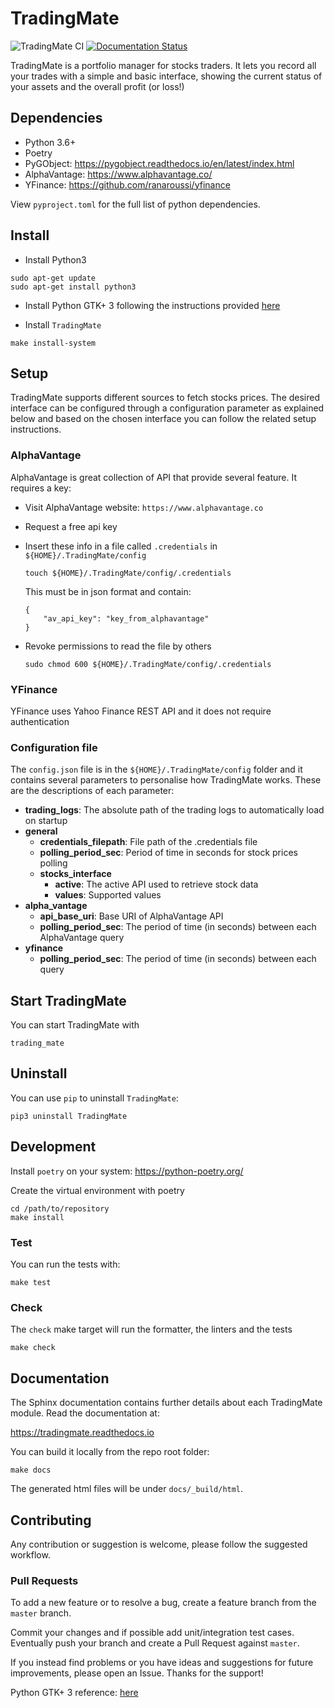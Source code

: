 # TradingMate
![TradingMate CI](https://github.com/ilcardella/TradingMate/workflows/TradingMate%20CI/badge.svg) [![Documentation Status](https://readthedocs.org/projects/tradingmate/badge/?version=stable)](https://tradingmate.readthedocs.io/en/stable/?badge=stable)

TradingMate is a portfolio manager for stocks traders. It lets you record all
your trades with a simple and basic interface, showing the current status of
your assets and the overall profit (or loss!)

## Dependencies

- Python 3.6+
- Poetry
- PyGObject: https://pygobject.readthedocs.io/en/latest/index.html
- AlphaVantage: https://www.alphavantage.co/
- YFinance: https://github.com/ranaroussi/yfinance

View `pyproject.toml` for the full list of python dependencies.

## Install

- Install Python3
```
sudo apt-get update
sudo apt-get install python3
```

- Install Python GTK+ 3 following the instructions provided [here](https://pygobject.readthedocs.io/en/latest/getting_started.html)

- Install `TradingMate`
```
make install-system
```

## Setup

TradingMate supports different sources to fetch stocks prices. The desired interface can be configured through a configuration parameter as explained below and based on the chosen interface you can follow the related setup instructions.

### AlphaVantage

AlphaVantage is great collection of API that provide several feature. It requires a key:

- Visit AlphaVantage website: `https://www.alphavantage.co`
- Request a free api key
- Insert these info in a file called `.credentials` in `${HOME}/.TradingMate/config`
    ```
    touch ${HOME}/.TradingMate/config/.credentials
    ```

    This must be in json format and contain:
    ```
    {
        "av_api_key": "key_from_alphavantage"
    }
    ```

- Revoke permissions to read the file by others

    ```
    sudo chmod 600 ${HOME}/.TradingMate/config/.credentials
    ```

### YFinance

YFinance uses Yahoo Finance REST API and it does not require authentication

### Configuration file

The `config.json` file is in the `${HOME}/.TradingMate/config` folder and it contains several parameters to personalise how TradingMate works.
These are the descriptions of each parameter:

- **trading_logs**: The absolute path of the trading logs to automatically load on startup
- **general**
  - **credentials_filepath**: File path of the .credentials file
  - **polling_period_sec**: Period of time in seconds for stock prices polling
  - **stocks_interface**
    - **active**: The active API used to retrieve stock data
    - **values**: Supported values
- **alpha_vantage**
  - **api_base_uri**: Base URI of AlphaVantage API
  - **polling_period_sec**: The period of time (in seconds) between each AlphaVantage query
- **yfinance**
  - **polling_period_sec**: The period of time (in seconds) between each query

## Start TradingMate

You can start TradingMate with
```
trading_mate
```

## Uninstall
You can use `pip` to uninstall `TradingMate`:
```
pip3 uninstall TradingMate
```

## Development

Install `poetry` on your system: https://python-poetry.org/

Create the virtual environment with poetry
```
cd /path/to/repository
make install
```

### Test

You can run the tests with:
```
make test
```

### Check

The `check` make target will run the formatter, the linters and the tests
```
make check
```

## Documentation

The Sphinx documentation contains further details about each TradingMate module.
Read the documentation at:

https://tradingmate.readthedocs.io

You can build it locally from the repo root folder:
```
make docs
```

The generated html files will be under `docs/_build/html`.

## Contributing

Any contribution or suggestion is welcome, please follow the suggested workflow.

### Pull Requests

To add a new feature or to resolve a bug, create a feature branch from the
`master` branch.

Commit your changes and if possible add unit/integration test cases.
Eventually push your branch and create a Pull Request against `master`.

If you instead find problems or you have ideas and suggestions for future
improvements, please open an Issue. Thanks for the support!

Python GTK+ 3 reference: [here](https://lazka.github.io/pgi-docs/index.html#Gtk-3.0)
